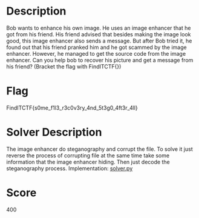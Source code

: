 # Description
Bob wants to enhance his own image. He uses an image enhancer that he got from his friend. His friend advised that besides making the image look good, this image enhancer also sends a message. But after Bob tried it, he found out that his friend pranked him and he got scammed by the image enhancer. However, he managed to get the source code from the image enhancer. Can you help bob to recover his picture and get a message from his friend? (Bracket the flag with FindITCTF{})

# Flag
FindITCTF{s0me_f1l3_r3c0v3ry_4nd_5t3g0_4ft3r_4ll}

# Solver Description
The image enhancer do steganography and corrupt the file. To solve it just reverse the process of corrupting file at the same time take some information that the image enhancer hiding. Then just decode the steganography process. Implementation: [solver.py](./solver.py)

# Score
400